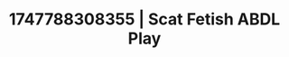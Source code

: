 ---
categories:
- ASMR tingles
- Face sitting
- Erotic dream roleplay
- Soft bondage
- Erotic silhouette
image: /assets/images/1747788308355.jpg
layout: post
seo:
  description: Featured content with artistic Scat Fetish, ABDL Play. HD images available.
  keywords: Scat Fetish, ABDL Play
  og_image: /assets/images/1747788308355.jpg
  schema_type: VisualArtwork
tags:
- ABDL Play
- Scat Fetish
- '#1747788308355'
title: 1747788308355 | Scat Fetish ABDL Play
---
